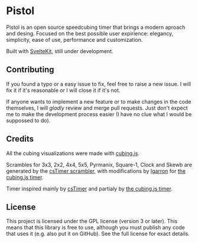 # Pistol

Pistol is an open source speedcubing timer that brings a modern aproach and desing. Focused on the best possible user expirience: elegancy, simplicity, ease of use, performance and customization. 

Built with [SvelteKit](https://kit.svelte.dev/), still under development. 

## Contributing

If you found a typo or a easy issue to fix, feel free to raise a new issue. I will fix it if it's reasonable or I will close it if it's not. 

If anyone wants to implement a new feature or to make changes in the code themselves, I will *gladly* review and merge pull requests. Just don't expect me to make the development process easier (I have no clue what I would be suppossed to do). 

## Credits

All the cubing visualizations were made with [cubing.js](https://github.com/cubing/cubing.js).

Scrambles for 3x3, 2x2, 4x4, 5x5, Pyrmanix, Square-1, Clock and Skewb are generated by the [csTimer scrambler](https://github.com/cs0x7f/cstimer/tree/master/src/js/scramble), with modifications by [lgarron](https://github.com/lgarron) for [the cubing.js timer](https://timer.cubing.net/). 

Timer inspired mainly by [csTimer](https://csTimer.net) and partialy by [the cubing.js timer](https://timer.cubing.net/).


## License

This project is licensed under the GPL license (version 3 or later). This means that this library is free to use, although you must publish any code that uses it (e.g. also put it on GitHub). See the full license for exact details. 
